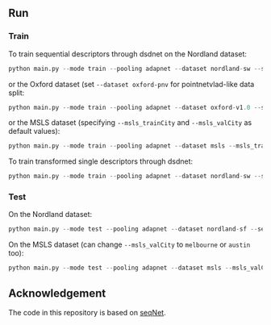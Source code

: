 ## Run

### Train
To train sequential descriptors through dsdnet on the Nordland dataset:
```python
python main.py --mode train --pooling adapnet --dataset nordland-sw --seqL 10 --w 5 --outDims 8192 --expName "w5"
```
or the Oxford dataset (set `--dataset oxford-pnv` for pointnetvlad-like data split:
```python
python main.py --mode train --pooling adapnet --dataset oxford-v1.0 --seqL 5 --w 3 --outDims 8192 --expName "w3"
```
or the MSLS dataset (specifying `--msls_trainCity` and `--msls_valCity` as default values):
```python
python main.py --mode train --pooling adapnet --dataset msls --msls_trainCity melbourne --msls_valCity austin --seqL 5 --w 3 --outDims 8192 --expName "msls_w3"
```

To train transformed single descriptors through dsdnet:
```python
python main.py --mode train --pooling adapnet --dataset nordland-sw --seqL 1 --w 1 --outDims 8192 --expName "w1"
```

### Test
On the Nordland dataset:
```python
python main.py --mode test --pooling adapnet --dataset nordland-sf --seqL 5 --split test --resume ./data/runs/Jun03_15-22-44_l10_w5/ 
```
On the MSLS dataset (can change `--msls_valCity` to `melbourne` or `austin` too):
```python
python main.py --mode test --pooling adapnet --dataset msls --msls_valCity amman --seqL 5 --split test --resume ./data/runs/<modelName>/
```
  
## Acknowledgement
The code in this repository is based on [seqNet](https://github.com/oravus/seqNet).